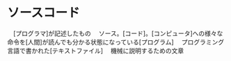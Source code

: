 # ソースコード
　[プログラマ]が記述したもの
　ソース。[コード]。[コンピュータ]への様々な命令を[人間]が読んでも分かる状態になっている[プログラム]
　プログラミング言語で書かれた[テキストファイル]
　機械に説明するための文章
